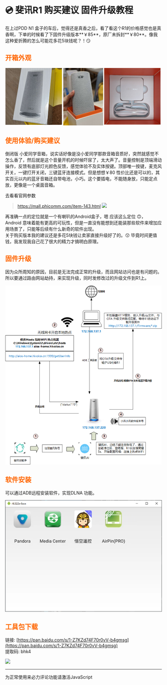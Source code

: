 # 💿 斐讯R1 购买建议 固件升级教程

在上过PDD N1 盒子的车后，觉得还是真香之后，看了看这个R1的价格感觉也是真香啊，下单的时候看了下固件升级版本**￥85**，原厂未拆封**￥80**。像我这种爱折腾的怎么可能花多花5块钱呢？！😏

## <span style="color: #ff6600;">开箱外观</span>
![2020-03-14-phicomm_R1-1](\imgs\post\2020\2020-03-14-phicomm_R1-1.jpg)

## <span style="color: #ff6600;">使用体验/购买建议</span>
倒闭版 小爱同学音箱，说实话好像是没小爱同学那款音箱音质好，突然就感觉不怎么香了，然后就是这个音量开机的时候吓尿了，太大声了。音量控制是顶端滑动操作，反馈有底部灯光颜色反馈，感觉体验不及实体按键。顶部唯一按键，麦克风开关，一键打开关闭，三键蓝牙连接模式。但是想想￥80 性价比还是可以的，其实百元以内的蓝牙音箱还自带电池，小巧。这个要插电，不能随身放，只能定点放，更像是一个桌面音箱。

去看看官网参数
> https://mall.phicomm.com/item-143.html
![](https://imgmall.phicomm.com/cd/6c/6bd36b6bb89c.jpg?37675_OW1135_OH1319)

再准确一点的定位就是一个有喇叭的Android盒子，嗯 应该这么定位 🙃，Android 意味着能有更高的可玩性，但是一直没有能想到还能装那些软件来增加应用场景了，只能等后续有什么新奇的软件出现。<br>
关于购买版本我的建议还是多花5块钱让卖家直接升级好了的。😗 毕竟时间更值钱，我发现我自己花了很大的精力才搞明白原理。

## <span style="color: #ff6600;">固件升级</span>
因为众所周知的原因，目前是无法完成正常的升级，而且网站访问也是有问题的。所以要通过路由网站劫持，来实现升级，同时发修改过的升级文件到R1上。

![2020-03-14-R1_tuopu](\imgs\post\2020\2020-03-14-R1_tuopu.png)

## <span style="color: #ff6600;">软件安装</span>
可以通过ADB远程安装软件，实现DLNA 功能。

![2020-03-14-R1_tuopu](\imgs\post\2020\2020-03-14_215140.png)

## <span style="color: #ff6600;">工具包下载</span>
链接: [https://pan.baidu.com/s/1-Z7KZd74F70r0vV-b4gmsg](https://pan.baidu.com/s/1-Z7KZd74F70r0vV-b4gmsg) <br> 提取码: bhk4 

<img style="width:150px" src="https://pan.baidu.com/api/wechat/qrcode?width=100&clienttype=0&shorturl=1-Z7KZd74F70r0vV-b4gmsg&pwd=bhk4">

<hr>

<!-- 来必力City版安装代码 -->
<div id="lv-container" data-id="city" data-uid="MTAyMC80NzA4OC8yMzU4OA==">
	<script type="text/javascript">
   (function(d, s) {
       var j, e = d.getElementsByTagName(s)[0];

       if (typeof LivereTower === 'function') { return; }
    
       j = d.createElement(s);
       j.src = 'https://cdn-city.livere.com/js/embed.dist.js';
       j.async = true;
    
       e.parentNode.insertBefore(j, e);
   })(document, 'script');
	</script>
<noscript> 为正常使用来必力评论功能请激活JavaScript</noscript>
</div>
<!-- City版安装代码已完成 -->